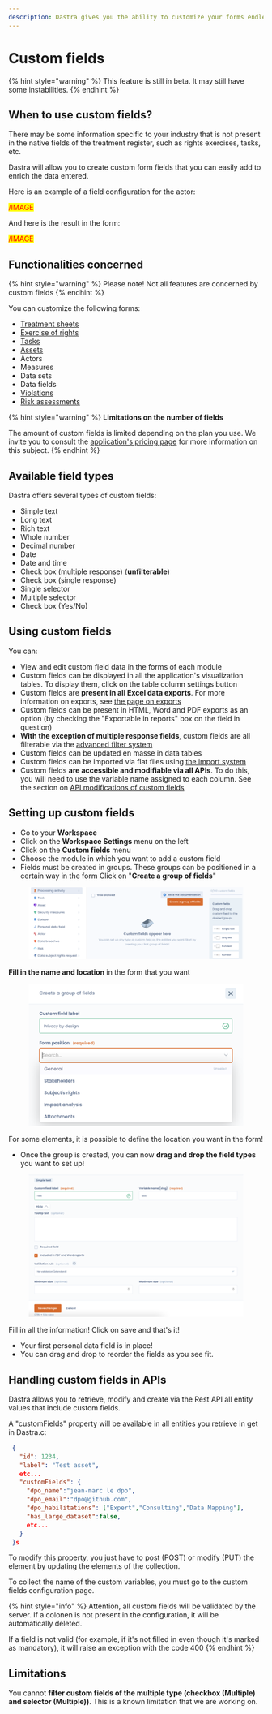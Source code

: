 ```yaml
---
description: Dastra gives you the ability to customize your forms endlessly
---
```


# Custom fields

{% hint style="warning" %}
This feature is still in beta. It may still have some instabilities.
{% endhint %}

## When to use custom fields?

There may be some information specific to your industry that is not present in the native fields of the treatment register, such as rights exercises, tasks, etc.&#x20;

Dastra will allow you to create custom form fields that you can easily add to enrich the data entered.&#x20;

Here is an example of a field configuration for the actor:

<mark style="color:red;">/IMAGE</mark>

And here is the result in the form:

<mark style="color:red;">/IMAGE</mark>

## Functionalities concerned

{% hint style="warning" %}
Please note! Not all features are concerned by custom fields
{% endhint %}

You can customize the following forms:&#x20;

* [Treatment sheets](../editer-le-registre/)&#x20;
* [Exercise of rights](../gerer-les-exercices-des-droits/)&#x20;
* [Tasks](../planifier/)&#x20;
* [Assets](../editer-le-registre/remplir-le-questionnaire/applications.md)&#x20;
* Actors&#x20;
* Measures&#x20;
* Data sets&#x20;
* Data fields&#x20;
* [Violations](../../le-rgpd-en-bref/rgpd-en-bref/violations-de-donnees.md)&#x20;
* [Risk assessments](../risk-management/attach-a-risk-to-a-processing-activity.md)

{% hint style="warning" %}
**Limitations on the number of fields**

The amount of custom fields is limited depending on the plan you use. We invite you to consult the [application's pricing page](https://www.dastra.eu/en/pricing) for more information on this subject.
{% endhint %}

## Available field types

Dastra offers several types of custom fields:&#x20;

* Simple text&#x20;
* Long text&#x20;
* Rich text&#x20;
* Whole number&#x20;
* Decimal number&#x20;
* Date&#x20;
* Date and time&#x20;
* Check box (multiple response) (**unfilterable**)&#x20;
* Check box (single response)&#x20;
* Single selector&#x20;
* Multiple selector&#x20;
* Check box (Yes/No)

## Using custom fields

You can:&#x20;

* View and edit custom field data in the forms of each module&#x20;
* Custom fields can be displayed in all the application's visualization tables. To display them, click on the table column settings button
* Custom fields are **present in all Excel data exports**. For more information on exports, see [the page on exports](../editer-le-registre/upload-your-existing-record.md)&#x20;
* Custom fields can be present in HTML, Word and PDF exports as an option (by checking the "Exportable in reports" box on the field in question)&#x20;
* **With the exception of multiple response fields**, custom fields are all filterable via the [advanced filter system](advanced-filters.md)
* Custom fields can be updated en masse in data tables&#x20;
* Custom fields can be imported via flat files using [the import system](importer-vos-donnees-excel-csv.md)&#x20;
* Custom fields **are accessible and modifiable via all APIs**. To do this, you will need to use the variable name assigned to each column. See the section on [API modifications of custom fields](custom-fields.md#handling-custom-fields-in-apis)

## Setting up custom fields

* Go to your **Workspace**
* Click on the **Workspace Settings** menu on the left
* Click on the **Custom fields** menu
* Choose the module in which you want to add a custom field
* Fields must be created in groups. These groups can be positioned in a certain way in the form Click on "**Create a group of fields**"

<figure><img src="../../.gitbook/assets/Capture d’écran 2023-02-17 à 15.06.51.png" alt=""><figcaption></figcaption></figure>

**Fill in the name and location** in the form that you want

<figure><img src="../../.gitbook/assets/Capture d’écran 2023-02-17 à 15.08.23.png" alt=""><figcaption></figcaption></figure>

For some elements, it is possible to define the location you want in the form!&#x20;

* Once the group is created, you can now **drag and drop the field types** you want to set up!

<figure><img src="../../.gitbook/assets/Capture d’écran 2023-02-17 à 15.11.17.png" alt=""><figcaption></figcaption></figure>

Fill in all the information! Click on save and that's it!&#x20;

* Your first personal data field is in place!&#x20;
* You can drag and drop to reorder the fields as you see fit.

## Handling custom fields in APIs

Dastra allows you to retrieve, modify and create via the Rest API all entity values that include custom fields.&#x20;

A "customFields" property will be available in all entities you retrieve in get in Dastra.c:

```json
 {
   "id": 1234,
   "label": "Test asset",
   etc...
   "customFields": {
     "dpo_name":"jean-marc le dpo",
     "dpo_email":"dpo@github.com",
     "dpo_habilitations": ["Expert","Consulting","Data Mapping"],
     "has_large_dataset":false,
     etc...
   }
 }s
```

To modify this property, you just have to post (POST) or modify (PUT) the element by updating the elements of the collection.

To collect the name of the custom variables, you must go to the custom fields configuration page.

{% hint style="info" %}
Attention, all custom fields will be validated by the server. If a colonen is not present in the configuration, it will be automatically deleted.&#x20;

If a field is not valid (for example, if it's not filled in even though it's marked as mandatory), it will raise an exception with the code 400
{% endhint %}

## Limitations

You cannot **filter custom fields of the multiple type (checkbox (Multiple) and selector (Multiple))**. This is a known limitation that we are working on.
